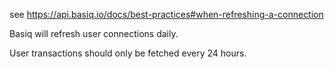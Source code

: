 see https://api.basiq.io/docs/best-practices#when-refreshing-a-connection

Basiq will refresh user connections daily.

User transactions should only be fetched every 24 hours.